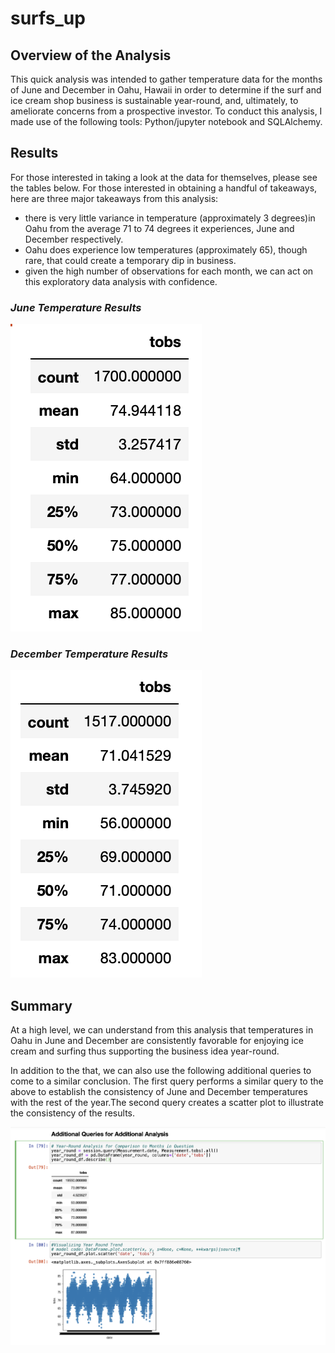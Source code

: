 # surfs_up

## Overview of the Analysis
This quick analysis was intended to gather temperature data for the months of June and December in Oahu, Hawaii in order to determine if the surf and ice cream shop business is sustainable year-round, and, ultimately, to ameliorate concerns from a prospective investor. To conduct this analysis, I made use of the following tools: Python/jupyter notebook and SQLAlchemy.

## Results
For those interested in taking a look at the data for themselves, please see the tables below. For those interested in obtaining a handful of takeaways, here are three major takeaways from this analysis: 
* there is very little variance in temperature (approximately 3 degrees)in Oahu from the average 71 to 74 degrees it experiences, June and December respectively.
* Oahu does experience low temperatures (approximately 65), though rare, that could create a temporary dip in business.
* given the high number of observations for each month, we can act on this exploratory data analysis with confidence.

### _June Temperature Results_
![](june_results.png)

### _December Temperature Results_
![](december_results.png)

## Summary
At a high level, we can understand from this analysis that temperatures in Oahu in June and December are consistently favorable for enjoying ice cream and surfing thus supporting the business idea year-round. 

In addition to the that, we can also use the following additional queries to come to a similar conclusion. The first query performs a similar query to the above to establish the consistency of June and December temperatures with the rest of the year.The second query creates a scatter plot to illustrate the consistency of the results.

![](year_round_results.png)
